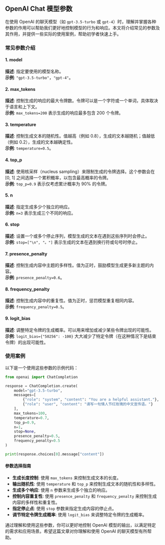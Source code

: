 ## OpenAI Chat 模型参数

在使用 OpenAI 的聊天模型（如 `gpt-3.5-turbo` 或 `gpt-4`）时，理解并掌握各种参数的作用可以帮助我们更好地控制模型的行为和响应。本文将介绍常见的参数及其作用，并提供一些实际的使用案例，帮助初学者快速上手。

### 常见参数介绍

#### 1. model
**描述**: 指定要使用的模型名称。  
**示例**: `"gpt-3.5-turbo"`，`"gpt-4"`。

#### 2. max_tokens
**描述**: 控制生成的响应的最大令牌数。令牌可以是一个字符或一个单词，具体取决于语言和上下文。  
**示例**: `max_tokens=200` 表示生成的响应最多包含 200 个令牌。

#### 3. temperature
**描述**: 控制生成文本的随机性。值越高（例如 0.8），生成的文本越随机；值越低（例如 0.2），生成的文本越确定性。  
**示例**: `temperature=0.5`。

#### 4. top_p
**描述**: 使用核采样（nucleus sampling）来限制生成的令牌选择。这个参数会在 [0, 1] 之间选择一个累积概率，以包含最高概率的令牌。  
**示例**: `top_p=0.9` 表示仅考虑累计概率为 90% 的令牌。

#### 5. n
**描述**: 指定生成多少个独立的响应。  
**示例**: `n=3` 表示生成三个不同的响应。

#### 6. stop
**描述**: 设置一个或多个停止序列，模型生成的文本在遇到这些序列时会停止。  
**示例**: `stop=["\n", "。"]` 表示生成的文本在遇到换行符或句号时停止。

#### 7. presence_penalty
**描述**: 控制生成内容中主题的多样性。值为正时，鼓励模型生成更多新主题的内容。  
**示例**: `presence_penalty=0.6`。

#### 8. frequency_penalty
**描述**: 控制生成内容中的重复性。值为正时，惩罚模型重复相同内容。  
**示例**: `frequency_penalty=0.5`。

#### 9. logit_bias
**描述**: 调整特定令牌的生成概率。可以用来增加或减少某些令牌出现的可能性。  
**示例**: `logit_bias={"50256": -100}` 大大减少了特定令牌（在这种情况下是结束令牌）的出现可能性。

### 使用案例

以下是一个使用这些参数的示例代码：

```python
from openai import ChatCompletion

response = ChatCompletion.create(
    model="gpt-3.5-turbo",
    messages=[
        {"role": "system", "content": "You are a helpful assistant."},
        {"role": "user", "content": "请写一句情人节红玫瑰的中文宣传语。"}
    ],
    max_tokens=100,
    temperature=0.7,
    top_p=0.9,
    n=1,
    stop=None,
    presence_penalty=0.5,
    frequency_penalty=0.5
)

print(response.choices[0].message["content"])
```

#### 参数选择指南

- **生成长度控制**: 使用 `max_tokens` 来控制生成文本的长度。
- **输出随机性**: 使用 `temperature` 和 `top_p` 来控制生成文本的随机性和多样性。
- **生成多个响应**: 使用 `n` 参数来生成多个独立的响应。
- **控制内容重复性**: 使用 `presence_penalty` 和 `frequency_penalty` 来控制生成内容的多样性和重复性。
- **指定停止点**: 使用 `stop` 参数来指定生成内容的停止点。
- **调节特定令牌生成概率**: 使用 `logit_bias` 来调整特定令牌的生成概率。

通过理解和使用这些参数，你可以更好地控制 OpenAI 模型的输出，以满足特定的需求和应用场景。希望这篇文章对你理解和使用 OpenAI 的聊天模型有所帮助。